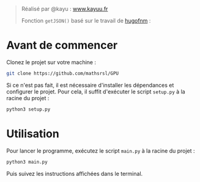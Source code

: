 
> Réalisé par @kayu : www.kayuu.fr
> 
> Fonction `getJSON()` basé sur le travail de [hugofnm](https://github.com/UniceApps/UniceAPI) :


# Avant de commencer

Clonez le projet sur votre machine :

```bash
git clone https://github.com/mathsrsl/GPU
```

Si ce n'est pas fait, il est nécessaire d'installer les dépendances et configurer le projet. Pour cela, il suffit d'exécuter le script `setup.py` à la racine du projet :

```bash
python3 setup.py
```

# Utilisation

Pour lancer le programme, exécutez le script `main.py` à la racine du projet :

```bash
python3 main.py
```

Puis suivez les instructions affichées dans le terminal.